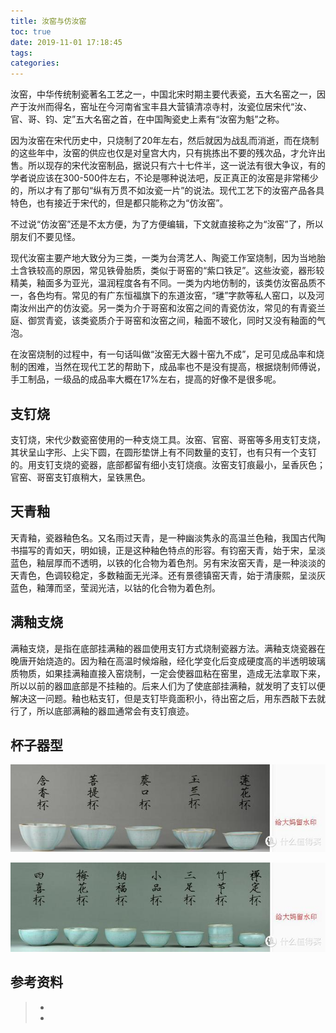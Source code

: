 ```yaml
---
title: 汝窑与仿汝窑
toc: true
date: 2019-11-01 17:18:45
tags:
categories:
---
```




汝窑，中华传统制瓷著名工艺之一，中国北宋时期主要代表瓷，五大名窑之一，因产于汝州而得名，窑址在今河南省宝丰县大营镇清凉寺村，汝瓷位居宋代“汝、官、哥、钧、定”五大名窑之首，在中国陶瓷史上素有“汝窑为魁”之称。

因为汝窑在宋代历史中，只烧制了20年左右，然后就因为战乱而消逝，而在烧制的这些年中，汝窑的供应也仅是对皇宫大内，只有挑拣出不要的残次品，才允许出售。所以现存的宋代汝窑制品，据说只有六十七件半，这一说法有很大争议，有的学者说应该在300-500件左右，不论是哪种说法吧，反正真正的汝窑是非常稀少的，所以才有了那句“纵有万贯不如汝瓷一片”的说法。现代工艺下的汝窑产品各具特色，也有接近于宋代的，但是都只能称之为“仿汝窑”。

不过说“仿汝窑”还是不太方便，为了方便编辑，下文就直接称之为“汝窑”了，所以朋友们不要见怪。

现代汝窑主要产地大致分为三类，一类为台湾艺人、陶瓷工作室烧制，因为当地胎土含铁较高的原因，常见铁骨胎质，类似于哥窑的“紫口铁足”。这些汝瓷，器形较精美，釉面多为亚光，温润程度各有不同。一类为内地仿制的，该类仿汝窑品质不一，各色均有。常见的有广东恒福旗下的东道汝窑，“璡”字款等私人窑口，以及河南汝州出产的仿汝瓷。另一类为介于哥窑和汝窑之间的青瓷仿汝，常见的有青瓷兰庭、御赏青瓷，该类瓷质介于哥窑和汝窑之间，釉面不玻化，同时又没有釉面的气泡。

在汝窑烧制的过程中，有一句话叫做“汝窑无大器十窑九不成”，足可见成品率和烧制的困难，当然在现代工艺的帮助下，成品率也不是没有提高，根据烧制师傅说，手工制品，一级品的成品率大概在17%左右，提高的好像不是很多呢。

## 支钉烧

支钉烧，宋代少数瓷窑使用的一种支烧工具。汝窑、官窑、哥窑等多用支钉支烧，其状呈山字形、上尖下圆，在圆形垫饼上有不同数量的支钉，也有只有一个支钉的。用支钉支烧的瓷器，底部都留有细小支钉烧痕。汝窑支钉痕最小，呈香灰色；官窑、哥窑支钉痕稍大，呈铁黑色。



## 天青釉

天青釉，瓷器釉色名。又名雨过天青，是一种幽淡隽永的高温兰色釉，我国古代陶书描写的青如天，明如镜，正是这种釉色特点的形容。有钧窑天青，始于宋，呈淡蓝色，釉层厚而不透明，以铁的化合物为着色剂。另有宋汝窑天青，是一种淡淡的天青色，色调较稳定，多数釉面无光泽。还有景德镇窑天青，始于清康熙，呈淡灰蓝色，釉薄而坚，莹润光洁，以钴的化合物为着色剂。



## 满釉支烧

满釉支烧，是指在底部挂满釉的器皿使用支钉方式烧制瓷器方法。满釉支烧瓷器在晚唐开始烧造的。因为釉在高温时候熔融，经化学变化后变成硬度高的半透明玻璃质物质，如果挂满釉直接入窑烧制，一定会使器皿粘在窑里，造成无法拿取下来，所以以前的器皿底部是不挂釉的。后来人们为了使底部挂满釉，就发明了支钉以便解决这一问题。釉也粘支钉，但是支钉毕竟面积小，待出窑之后，用东西敲下去就行了，所以底部满釉的器皿通常会有支钉痕迹。



## 杯子器型

![](汝窑与仿汝窑/bzqx.jpg)

![](汝窑与仿汝窑/bzqx1.jpg)

## 参考资料

> - []()
> - []()
